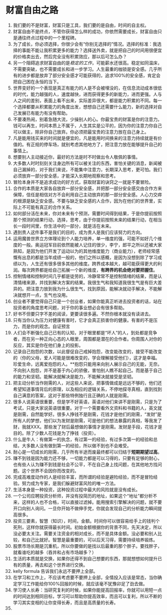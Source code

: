 # 财富自由之路

1. 我们要的不是财富，财富只是工具，我们要的是自由，时间的自主权。
2. 财富自由不是终点，不管你获得怎么样的成功，你依然需要成长，财富自由只是通往终点过程中的一个里程碑。
3. 为了成长，你必须选择，你很少会有“你别无选择的”情况。选择的标准：我选择的事能不能让我积累更多的能力？选择送外卖，就是把自己的时间用很便宜的价格卖出去，然后完全没有积累效应，那以后可怎么办？
4. 另一个阻碍追求财富自由的是*稳定的工作*，可能薪水还很高。稳定如同温床，不需要突破，也不需要成长和进一步学习。人生最重的枷锁是安全感。几乎所有的进步都是放弃了部分安全感才可能获得的，追求100%的安全感，肯定会把自己困在永恒的当下。
5. 世界变好的一个表现是真正有能力的人是不会被埋没的，在信息流动成本很低的时代，能力越强的人，速度越快，进而获得更多的新能力，进而更强。人与人之间的差别，表面上看不出来，实际差异很大，都是能力积累的不同。每一个选择都要从积累能力的角度出发，想想自己还需要什么能力，新的选择对自己发展已有能力有没有帮助。
6. 不要凑热闹，别着急随大流，少操别人的心。你最宝贵的财富是你的注意力。钱可以再生，时间本质上不属于，人生其实是公平的，因为你的注意力你自己可以做主，除非你自己放弃。你必须把最宝贵的注意力放在自己身上。
7. 凡是能用钱买来的时间就是便宜的，凡是能用时间换来的注意力持续就是有价值的。有正规的停车场，就别考虑其他地方了，把注意力放在能够提升自己的事情上。
8. 想要别人主动接近你，最好的方法是时不时做出令人敬佩的事情。
9. 大多数人时时刻刻关注身边所有可以被关注的东西，害怕关键的消息，新闻被自己漏掉的，对于我们来说，不能集中注意力，长期深入思考，更可怕。我们必须放弃一部分安全感，才能深入长期地观察和思考。
10. 冒险本身并不是追求成功的好方式，获取财富的诀窍之一就是不要冒险。
11. 合作的本质是大家各自放弃一部分安全感，并把那一部分安全感交由合作方来保障，信任是相信对方不会利用自己主动放弃的那一部分安全感。人心力交瘁的根源是缺乏安全感。不要与缺乏安全感的人合作，因为在他们的世界里，实际上不可能有真正的合作关系。
12. 如何部分活在未来，你对未来有个预测，需要时间得到结果，于是你提前按照那个预测的结果行动，选择，思考，由于你提前按照未来的结果行动，在相当长一段时间里，你生活中的一部分，就是活在未来。
13. 遇到贵人这件事不是我们的目的，成为贵人是我们应该努力的方向。
14. 运用魔兽世界立方体理论到个人能力培养，单一维度的强，可能不如好几个维度的一般。奥运冠军目前依然能被人记住的很少，李宁，郎平之所以还被大家熟知，是因为他们开发了运动以为的其他维度能力（商业能力），老师经常感慨有出息的都是当年成绩一般的，他们之所以感概，是因为没想到除了学习成绩以为，人生还有很多很多其他的维度。跨界成本越大，越可能获得更大的利润。每次跨界都是给自己拓展一个新的维度，**有跨界的机会绝对要把握住**。
15. 控制情绪和控制时间几乎都是徒劳的，冷静常常不是控制情绪的结果，而是认清情绪来源，并找到解决方案的结果。我很生气和我知道我很生气是有巨大差异的。把注意力放到我为什么很生气，找到原因，能解决就动手解决，不能解决就想开一点，生气也没用。
16. 创业者不要觉得自己只是一个创业者，如果你能真正听进去投资者的话，站在投资者的角度思考问题，对于你的事业想必会有很多帮助。
17. 好书不但要只字不差的阅读，更要读很多遍。不然你根本就没有读进去。
18. 只有当你认为压力对健康有害时，它才会真正损害你的健康。有害的不是压力，而是你的观念。自证预言
19. 人们会不断强化自己已有的认知，对于眼里都是“坏人”的人，到处都是竞争者，而在另一种正向心态的人眼里，周围都是潜在的合作者。你周围人对你的反应，其实是你在他们身上的投影。
20. 记录自己抱怨的次数，以此督促自己戒掉抱怨，改变能改变的，接受不能改变的（你的父母，爱人可能是很难改变的，学会理解接受他们），这才是幸福。珍爱生命，远离爱抱怨的人。**抱怨只能用来向别人展示自己的无能，无奈。不向别人抱怨，并不是基于内心的骄傲，害怕别人瞧不起自己。而是基于自己的能力和坚韧。能解决就解决是能力，不能解决就接受是坚韧。
21. 把主动分析当作刚需的人，对这些人来说，把事情做成是远远不够的，他们还希望知道事情背后的原理，以及相应的逻辑关系，不停地探寻真相，直到找到自己满意的答案，这对于那些特例独行且正确的人就是刚需。
22. 很多人说英语很重要，但是学不好英语，英语对他们来讲不是刚需，只是为了考试，只是大家说英语很重要。对于一个需要看外文资料和书籍的人，英文就是刚需，自然能学好。很多人挣钱不是刚需，花钱才是他们的刚需，“发财”是所有人的梦想，他们以为发财是刚需，可是他们的想法暴露的真相，等我发了财，我就XXX。那些发了财后最想做的事情才是刚需。发财是手段，花钱才是目的。除了少数人花钱是为了挣钱（投资）。
23. 什么是牛人：有做第一的执念，有过第一的经验，有过多次第一的经验和总结，大多数人没有做到第一的经验，所以做不到也不会难受。
24. 耐心是一切成长的刚需，几乎所有半途而废最终都可以归结于**短期期望过高**。
25. 赚不到钱是因为能力还不够，一切能力都是可以习得的，只要有足够的耐心，也有些人认为赚不到钱是社会不公平，不在自己身上找问题，在其他地方找问题。这个世界不会因你而改变的。
26. 完成高难度动作的人是经验丰富，而所谓的经验是避险经验，而不是冒险经验。努力成为专家，是我们躲避财富风险的唯一方法。
27. 生活本身是一种投资，这种投资过程中最大的风险就是没有成长。
28. 一个公司应聘投资分析师，并没有投简历的地址，如果这个“地址”都分析不来，这样的人也不合格，可以直接过滤掉。能用搜索引擎解决的问题，就不要开口向别人询问。一旦你开始不做伸手党，你就会发现自己的分析能力瞬间提高很多。
29. 投资三要素，智慧（知识），时间，金额。时间你可以很容易给手上的钱判个死刑，这样你就获得最长时间。初始金额根据你的背景不同，先天决定，所以没必要太关注。需要关注资金的相对成长，而不是具体金额。没必要和别人比较，和自己比就好。智慧是最重要的，可以后天习得，需要持续培养锻炼。
30. 股票市场长期是沉重机，所以你要做的是找以后最重的那个胖子。要找胖子，就看谁吃的越多（吞并和占有市场越多？）
31. 生活的本质就是交换，如果你还得不到自己想要的东西，那就想想如何提升已有的质量，再去和这个世界进行交换。
32. kelly formula 告诉我们永远不要押上全部。
33. 在学习和工作上，不应该考虑要不要押上全部，全情投入应该是常态，当你确定学习工作能给你100%回报的时候，就应该毫不犹豫卯足了劲去做。
34. 学习使人长寿：当研究复利的时候，如果你能提高回报率，你就可以用短一点的时间达到相同目标，学习可以帮助你提高效率，而且可以复利，所以不断的学习其实变相的让你变得长寿，而且是高质量的长寿。
35. 
